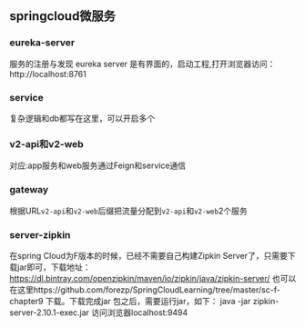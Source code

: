 ## springcloud微服务

### eureka-server
服务的注册与发现
eureka server 是有界面的，启动工程,打开浏览器访问： http://localhost:8761

### service
复杂逻辑和db都写在这里，可以开启多个

### v2-api和v2-web
对应:app服务和web服务通过Feign和service通信

### gateway
根据URL`v2-api`和`v2-web`后缀把流量分配到`v2-api`和`v2-web`2个服务

### server-zipkin
在spring Cloud为F版本的时候，已经不需要自己构建Zipkin Server了，只需要下载jar即可，下载地址：
https://dl.bintray.com/openzipkin/maven/io/zipkin/java/zipkin-server/
也可以在这里https://github.com/forezp/SpringCloudLearning/tree/master/sc-f-chapter9 下载。下载完成jar 包之后，需要运行jar，如下：
java -jar zipkin-server-2.10.1-exec.jar
访问浏览器localhost:9494

